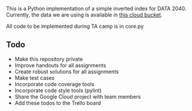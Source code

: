 This is a Python implementation of a simple inverted index for DATA 2040.
Currently, the data we are using is available in 
[this cloud bucket](https://storage.googleapis.com/data2040-data/data.zip).

All code to be implemented during TA camp is in core.py

## Todo
- Make this repository private
- Improve handouts for all assignments
- Create robust solutions for all assignments
- Make test cases
- Incorporate code coverage tools
- Incorporate code style tools (pylint)
- Share the Google Cloud project with team members
- Add these todos to the Trello board
